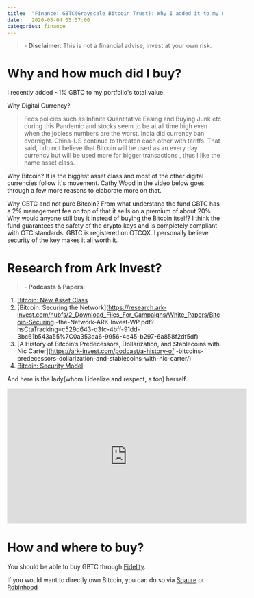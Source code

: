```yaml
---
title:  "Finance: GBTC(Grayscale Bitcoin Trust): Why I added it to my Portfolio"
date:   2020-05-04 05:37:00
categories: finance
---
```


<!-- TradingView Widget BEGIN -->
<div class="tradingview-widget-container">
  <div class="tradingview-widget-container__widget"></div>
  <script type="text/javascript" src="https://s3.tradingview.com/external-embedding/embed-widget-symbol-info.js" async>
  {
  "symbol": "OTC:GBTC",
  "width": 1000,
  "locale": "en",
  "colorTheme": "dark",
  "isTransparent": false
}
  </script>
</div>
<!-- TradingView Widget END -->

> \- **Disclaimer**: This is not a financial advise, invest at your own risk.

# Why and how much did I buy?
I recently added ~1% GBTC to my portfolio's total value.

Why Digital Currency?
>Feds policies such as Infinite Quantitative Easing and Buying Junk etc during this Pandemic and stocks seem to be at all time
 high even when the jobless numbers are the worst. India did currency ban overnight. China-US continue to threaten each other with
> tariffs. That said, I do not believe that Bitcoin will be used as an every day currency but will be used more for bigger transactions
>, thus I like the name asset class.


Why Bitcoin?
It is the biggest asset class and most of the other digital currencies follow it's movement. Cathy Wood in the video below goes through a
 few more reasons to elaborate more on that.
 
 
Why GBTC and not pure Bitcoin?
From what understand the fund GBTC has a 2% management fee on top of that it sells on a premium of about 20%. Why would anyone still buy
 it instead of buying the Bitcoin itself? I think the fund guarantees the safety of the crypto keys and is completely compliant with OTC
  standards. GBTC is registered on OTCQX. I personally believe security of the key makes it all worth it. 

<div align="center">
<div class="tradingview-widget-container">
  <div class="tradingview-widget-container__widget"></div>
  <script type="text/javascript" src="https://s3.tradingview.com/external-embedding/embed-widget-technical-analysis.js" async>
  {
  "interval": "1M",
  "width": 425,
  "isTransparent": false,
  "height": 450,
  "symbol": "OTC:GBTC",
  "showIntervalTabs": true,
  "locale": "en",
  "colorTheme": "light"
}
  </script>
</div>
</div>

# Research from Ark Invest?

> \- **Podcasts & Papers**:

1. [Bitcoin: New Asset Class](https://research.ark-invest.com/hubfs/1_Download_Files_ARK-Invest/White_Papers/Bitcoin-Ringing-The-Bell-For-A-New-Asset-Class.pdf?hsCtaTracking=b61e33ed-207f-4a68-8c36-c30137cf54ea%7C4429a5e8-db0c-46e4-a9e9-e4d1a41fcb68)
1. [Bitcoin: Securing the Network](https://research.ark-invest.com/hubfs/2_Download_Files_For_Campaigns/White_Papers/Bitcoin-Securing
-the-Network-ARK-Invest-WP.pdf?hsCtaTracking=c529d643-d3fc-4bff-91dd-3bc61b543a55%7C0a353da6-9956-4e45-b297-6a858f2df5df)
1. [A History of Bitcoin’s Predecessors, Dollarization, and Stablecoins with Nic Carter](https://ark-invest.com/podcast/a-history-of
-bitcoins-predecessors-dollarization-and-stablecoins-with-nic-carter/)
1. [Bitcoin: Security Model](https://ark-invest.com/podcast/bitcoins-security-model-with-hasu/)

And here is the lady(whom I idealize and respect, a ton) herself.

<div align="center">
<iframe width="560" height="315" src="https://www.youtube.com/embed/c50TMCKsktA" frameborder="0" allow="accelerometer; autoplay; encrypted-media; gyroscope; picture-in-picture" allowfullscreen></iframe>
</div>

<!-- TradingView Widget BEGIN -->
<div class="tradingview-widget-container">
  <div class="tradingview-widget-container__widget"></div>
  <script type="text/javascript" src="https://s3.tradingview.com/external-embedding/embed-widget-financials.js" async>
  {
  "symbol": "OTC:GBTC",
  "colorTheme": "light",
  "isTransparent": false,
  "largeChartUrl": "",
  "displayMode": "regular",
  "width": "900",
  "height": "780",
  "locale": "en"
}
  </script>
</div>
<!-- TradingView Widget END -->

# How and where to buy?

You should be able to buy GBTC through [Fidelity](https://eresearch.fidelity.com/eresearch/evaluate/snapshot.jhtml?symbols=GBTC).

If you would want to directly own Bitcoin, you can do so via [Sqaure](https://cash.app/app/LWGGTPW) or [Robinhood](http://join.robinhood.com/dhruvs16)


